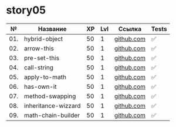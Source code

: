 # story05

| №   | Название            | XP  | Lvl | Ссылка                                        | Tests |
| --- | ------------------- | --- | --- | --------------------------------------------- | ----- |
| 01. | hybrid-object       | 50  | 1   | [github.com](./hybrid-object/README.md)       | ✅    |
| 02. | arrow-this          | 50  | 1   | [github.com](./arrow-this/README.md)          | ✅    |
| 03. | pre-set-this        | 50  | 1   | [github.com](./pre-set-this/README.md)        | ✅    |
| 04. | call-string         | 50  | 1   | [github.com](./call-string/README.md)         | ✅    |
| 05. | apply-to-math       | 50  | 1   | [github.com](./apply-to-math/README.md)       | ✅    |
| 06. | has-own-it          | 50  | 1   | [github.com](./has-own-it/README.md)          | ✅    |
| 07. | method-swapping     | 50  | 1   | [github.com](./method-swapping/README.md)     | ✅    |
| 08. | inheritance-wizzard | 50  | 1   | [github.com](./inheritance-wizzard/README.md) | ✅    |
| 09. | math-chain-builder  | 50  | 1   | [github.com](./math-chain-builder/README.md)  | ✅    |
